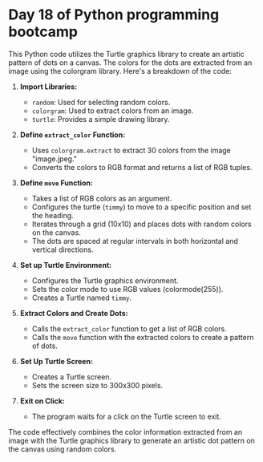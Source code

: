 # Day 18 of Python programming bootcamp

This Python code utilizes the Turtle graphics library to create an artistic pattern of dots on a canvas. The colors for the dots are extracted from an image using the colorgram library. Here's a breakdown of the code:

1. **Import Libraries:**
   - `random`: Used for selecting random colors.
   - `colorgram`: Used to extract colors from an image.
   - `turtle`: Provides a simple drawing library.

2. **Define `extract_color` Function:**
   - Uses `colorgram.extract` to extract 30 colors from the image "image.jpeg."
   - Converts the colors to RGB format and returns a list of RGB tuples.

3. **Define `move` Function:**
   - Takes a list of RGB colors as an argument.
   - Configures the turtle (`timmy`) to move to a specific position and set the heading.
   - Iterates through a grid (10x10) and places dots with random colors on the canvas.
   - The dots are spaced at regular intervals in both horizontal and vertical directions.

4. **Set up Turtle Environment:**
   - Configures the Turtle graphics environment.
   - Sets the color mode to use RGB values (colormode(255)).
   - Creates a Turtle named `timmy`.

5. **Extract Colors and Create Dots:**
   - Calls the `extract_color` function to get a list of RGB colors.
   - Calls the `move` function with the extracted colors to create a pattern of dots.

6. **Set Up Turtle Screen:**
   - Creates a Turtle screen.
   - Sets the screen size to 300x300 pixels.

7. **Exit on Click:**
   - The program waits for a click on the Turtle screen to exit.

The code effectively combines the color information extracted from an image with the Turtle graphics library to generate an artistic dot pattern on the canvas using random colors.